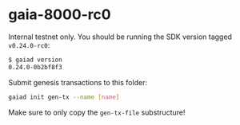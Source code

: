 # gaia-8000-rc0

Internal testnet only. You should be running the SDK version tagged `v0.24.0-rc0`:

```bash
$ gaiad version
0.24.0-0b2bf8f3
```

Submit genesis transactions to this folder:

```bash
gaiad init gen-tx --name [name]
```

Make sure to only copy the `gen-tx-file` substructure!
